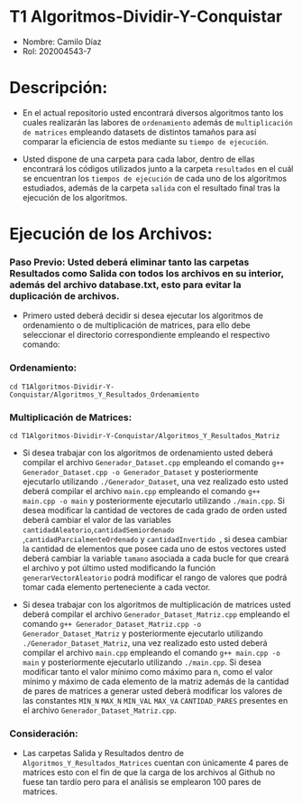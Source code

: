 # T1 Algoritmos-Dividir-Y-Conquistar

* Nombre: Camilo Díaz                
* Rol: 202004543-7

# Descripción:

- En el actual repositorio usted encontrará diversos algoritmos tanto los cuales realizarán las labores de `ordenamiento` además de `multiplicación de matrices` empleando datasets de distintos tamaños para así comparar la eficiencia de estos mediante su `tiempo de ejecución`.

- Usted dispone de una carpeta para cada labor, dentro de ellas encontrará los códigos utilizados junto a la carpeta `resultados` en el cuál se encuentran los `tiempos de ejecución` de cada uno de los algoritmos estudiados, además de la carpeta `salida` con el resultado final tras la ejecución de los algoritmos.

# Ejecución de los Archivos:

### Paso Previo: Usted deberá eliminar tanto las carpetas Resultados como Salida con todos los archivos en su interior, además del archivo database.txt, esto para evitar la duplicación de archivos.

- Primero usted deberá decidir si desea ejecutar los algoritmos de ordenamiento o de multiplicación de matrices, para ello debe seleccionar el directorio correspondiente empleando el respectivo comando:

### Ordenamiento:
```
cd T1Algoritmos-Dividir-Y-Conquistar/Algoritmos_Y_Resultados_Ordenamiento
```
 
### Multiplicación de Matrices:
```
cd T1Algoritmos-Dividir-Y-Conquistar/Algoritmos_Y_Resultados_Matriz
```

- Si desea trabajar con los algoritmos de ordenamiento usted deberá compilar el archivo `Generador_Dataset.cpp` empleando el comando ```g++ Generador_Dataset.cpp -o Generador_Dataset``` y posteriormente ejecutarlo utilizando ```./Generador_Dataset```, una vez realizado esto usted deberá compilar el archivo `main.cpp` empleando el comando ```g++ main.cpp -o main``` y posteriormente ejecutarlo utilizando ```./main.cpp```. Si desea modificar la cantidad de vectores de cada grado de orden usted deberá cambiar el valor de las variables `cantidadAleatorio`,`cantidadSemiordenado `,`cantidadParcialmenteOrdenado` y `cantidadInvertido `, si desea cambiar la cantidad de elementos que posee cada uno de estos vectores usted deberá cambiar la variable `tamano` asociada a cada bucle for que creará el archivo y pot último usted modificando la función `generarVectorAleatorio` podrá modificar el rango de valores que podrá tomar cada elemento perteneciente a cada vector.

- Si desea trabajar con los algoritmos de multiplicación de matrices usted deberá compilar el archivo `Generador_Dataset_Matriz.cpp` empleando el comando ```g++ Generador_Dataset_Matriz.cpp -o Generador_Dataset_Matriz``` y posteriormente ejecutarlo utilizando ```./Generador_Dataset_Matriz```, una vez realizado esto usted deberá compilar el archivo ```main.cpp``` empleando el comando ```g++ main.cpp -o main``` y posteriormente ejecutarlo utilizando ```./main.cpp```. Si desea modificar tanto el valor mínimo como máximo para n, como el valor mínimo y máximo de cada elemento de la matriz además de la cantidad de pares de matrices a generar usted deberá modificar los valores de las constantes `MIN_N` `MAX_N` `MIN_VAL` `MAX_VA` `CANTIDAD_PARES` presentes en el archivo `Generador_Dataset_Matriz.cpp`.

### Consideración:

- Las carpetas Salida y Resultados dentro de  `Algoritmos_Y_Resultados_Matrices` cuentan con únicamente 4 pares de matrices esto con el fin de que la carga de los archivos al Github no fuese tan tardío pero para el análisis se emplearon 100 pares de matrices.
